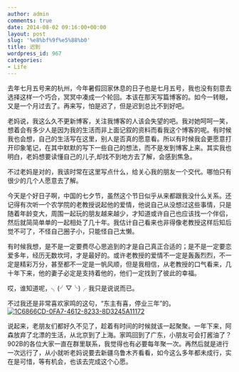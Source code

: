 ```yaml
---
author: admin
comments: true
date: 2014-08-02 09:16:00+00:00
layout: post
slug: '%e8%bf%9f%e5%88%b0'
title: 迟到
wordpress_id: 967
categories:
- Life
---
```


去年七月五号来的杭州，今年暑假回家休息的日子也是七月五号，我也没有刻意去选择这样一个巧合，冥冥中凑成一个轮回。本该在那天写篇博客的。如今一转眼，又是一个月过去了。再来写，怕是迟了，但是迟到总比不到好吧。





老妈说，我这么久不更新博客，关注我博客的人该会失望的吧。我对她呵呵一笑，想着会有多少人是因为我的生活而非上面记叙的资料而看我这个博客的呢。有时候我也会想，自己的生活写在这里，别人是否真的愿意看。所以有时候我会更愿意打开印象笔记，在其中默默的写下一些自己的想法，而不是发到博客上来。其实我也明白，老妈想要读懂自己的儿子,却找不到地方去了解，会感到焦急。





不过老妈是对的，我该时常在这里写点什么，给关心我的朋友一个交代。哪怕只有很少的几个人愿意去了解。





今天是个好日子啊，中国的七夕节，虽然这个节日似乎从来都跟我没什么关系。还记得有次听一个农学院的老教授说起他的爱情，他说自己从没想过这些事情，只是随着年龄变大，周围一起玩的朋友越来越少，才知道或许自己也应该找一个伴侣，然后就简简单单的一起相处了几十年。我估计自己看来也非得像老教授这样后知后觉不可了，不怪自己圈子小，只能怪自己太懒。





有时候我想，是不是一定要费尽心思追到的才是自己真正合适的；是不是一定要恋爱多年，经历无数坎坷，才是最好的。或许老教授的爱情不一定是轰轰烈烈，不一定是精彩万分，甚至都不一定是一帆风顺，但是我相信，从老教授的口气看来，几十年下来，他的妻子必定是支持着他的，他们一定找到了彼此的幸福。





哎，谁知道呢，╮(╯▽╰)╭ 我只是说说而已。





不过我还是非常喜欢家鸣的这句，“东主有喜，停业三年”的。
[![1C6866CD-0FA7-4612-8233-8D3245A11172](http://wonderflow.info/wp-content/uploads/2014/08/1C6866CD-0FA7-4612-8233-8D3245A11172-1024x596.jpg)](http://wonderflow.info/wp-content/uploads/2014/08/1C6866CD-0FA7-4612-8233-8D3245A11172.jpg)





说起来，老朋友们都好久不见了，趁着有时间的时候就该一起聚聚。一年下来，阿森放弃了北漂的生活，从北京到了上海。家鸣回到了广东，小朋友可会打酱油了？902B的各位大家一直在群里联系，我觉得也有必要每年聚一次。再然后就是进行一次远行了，从小就听老妈说要去新疆乌鲁木齐看看，如今这么多年都未成行，实在是可惜，等有机会，也该去完成这个心愿。



